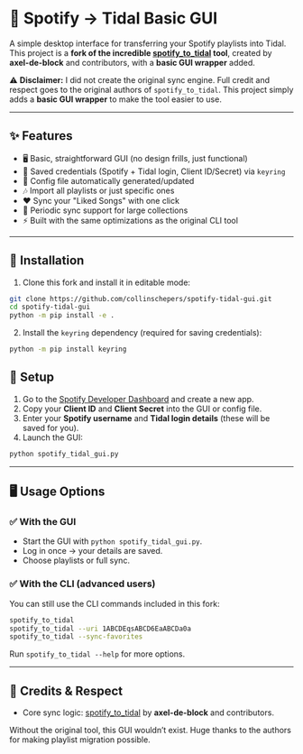 # 🎵 Spotify → Tidal Basic GUI

A simple desktop interface for transferring your Spotify playlists into Tidal.
This project is a **fork of the incredible [spotify\_to\_tidal](https://github.com/spotify2tidal/spotify_to_tidal) tool**, created by **axel-de-block** and contributors, with a **basic GUI wrapper** added.

⚠️ **Disclaimer:** I did not create the original sync engine. Full credit and respect goes to the original authors of `spotify_to_tidal`. This project simply adds a **basic GUI wrapper** to make the tool easier to use.

---

## ✨ Features

* 🖥 Basic, straightforward GUI (no design frills, just functional)
* 🔑 Saved credentials (Spotify + Tidal login, Client ID/Secret) via `keyring`
* 📂 Config file automatically generated/updated
* 🎶 Import all playlists or just specific ones
* ❤️ Sync your "Liked Songs" with one click
* 🔄 Periodic sync support for large collections
* ⚡ Built with the same optimizations as the original CLI tool

---

## 🚀 Installation

1. Clone this fork and install it in editable mode:

```bash
git clone https://github.com/collinschepers/spotify-tidal-gui.git
cd spotify-tidal-gui
python -m pip install -e .
```

2. Install the `keyring` dependency (required for saving credentials):

```bash
python -m pip install keyring
```

## 🔧 Setup

1. Go to the [Spotify Developer Dashboard](https://developer.spotify.com/dashboard) and create a new app.
2. Copy your **Client ID** and **Client Secret** into the GUI or config file.
3. Enter your **Spotify username** and **Tidal login details** (these will be saved for you).
4. Launch the GUI:

```bash
python spotify_tidal_gui.py
```

---

## 🖥 Usage Options

### ✅ With the GUI

* Start the GUI with `python spotify_tidal_gui.py`.
* Log in once → your details are saved.
* Choose playlists or full sync.

### ✅ With the CLI (advanced users)

You can still use the CLI commands included in this fork:

```bash
spotify_to_tidal
spotify_to_tidal --uri 1ABCDEqsABCD6EaABCDa0a
spotify_to_tidal --sync-favorites
```

Run `spotify_to_tidal --help` for more options.

---

## 🙏 Credits & Respect

* Core sync logic: [spotify\_to\_tidal](https://github.com/spotify2tidal/spotify_to_tidal) by **axel-de-block** and contributors.

Without the original tool, this GUI wouldn’t exist. Huge thanks to the authors for making playlist migration possible.
